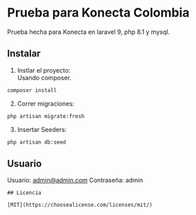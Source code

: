 # Prueba para Konecta Colombia

Prueba hecha para Konecta en laravel 9, php 8.1 y mysql.

## Instalar

1. Instlar el proyecto: <br />
   Usando composer.

```bash
composer install
```

2. Correr migraciones:

```bash
php artisan migrate:fresh
```

3. Insertar Seeders:

```bash
php artisan db:seed
```

## Usuario

Usuario: admin@admin.com Contraseña: admin

```
## Licencia

[MIT](https://choosealicense.com/licenses/mit/)
```
